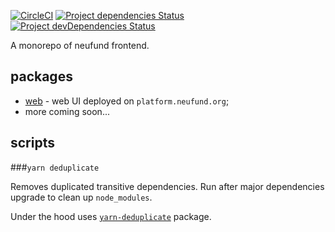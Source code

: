 [![CircleCI](https://circleci.com/gh/Neufund/platform-frontend.svg?style=svg)](https://circleci.com/gh/Neufund/platform-frontend)
[![Project dependencies Status](https://david-dm.org/Neufund/platform-frontend/status.svg)](https://david-dm.org/Neufund/platform-frontend)
[![Project devDependencies Status](https://david-dm.org/Neufund/platform-frontend/dev-status.svg)](https://david-dm.org/Neufund/platform-frontend?type=dev)

A monorepo of neufund frontend.

## packages

 - [web](https://github.com/Neufund/platform-frontend/packages/web) - web UI deployed on `platform.neufund.org`;
 - more coming soon...

## scripts

###`yarn deduplicate` 

Removes duplicated transitive dependencies. Run after major dependencies upgrade to clean up `node_modules`.

Under the hood uses [`yarn-deduplicate`](https://github.com/atlassian/yarn-deduplicate)
package.
